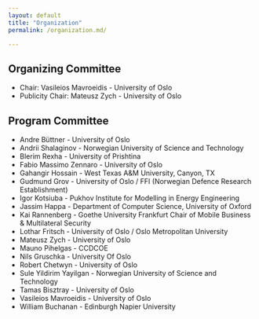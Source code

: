 ```yaml
---
layout: default
title: "Organization"
permalink: /organization.md/

---
```



## Organizing Committee

* Chair: Vasileios Mavroeidis - University of Oslo
* Publicity Chair: Mateusz Zych - University of Oslo


## Program Committee

* Andre Büttner -	University of Oslo
* Andrii Shalaginov -	Norwegian University of Science and Technology
* Blerim Rexha - University of Prishtina
* Fabio Massimo Zennaro -	University of Oslo
* Gahangir Hossain - West Texas A&M University, Canyon, TX
* Gudmund Grov - University of Oslo / FFI (Norwegian Defence Research Establishment)
* Igor Kotsiuba - Pukhov Institute for Modelling in Energy Engineering
* Jassim Happa - Department of Computer Science, University of Oxford
* Kai Rannenberg - Goethe University Frankfurt Chair of Mobile Business & Multilateral Security
* Lothar Fritsch - University of Oslo / Oslo Metropolitan University
* Mateusz Zych - University of Oslo
* Mauno Pihelgas - CCDCOE
* Nils Gruschka - University Of Oslo
* Robert Chetwyn - University of Oslo
* Sule Yildirim Yayilgan - Norwegian University of Science and Technology
* Tamas Bisztray - University of Oslo
* Vasileios Mavroeidis - University of Oslo
* William Buchanan - Edinburgh Napier University
